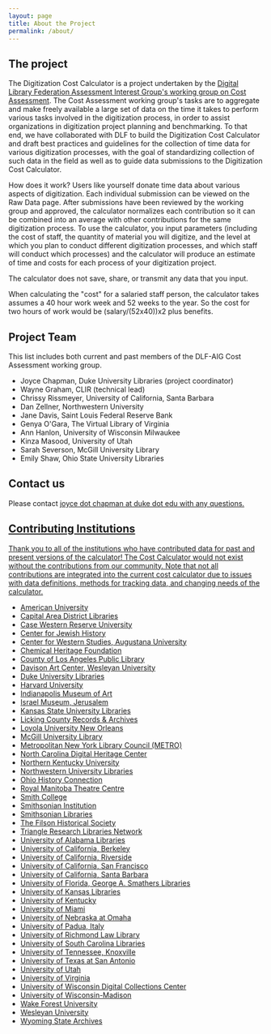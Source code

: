 ```yaml
---
layout: page
title: About the Project
permalink: /about/
---
```


## The project

The Digitization Cost Calculator is a project undertaken by the [Digital Library Federation Assessment Interest Group's working group on Cost Assessment](https://wiki.diglib.org/Assessment:Costs). The Cost Assessment working group's tasks are to aggregate and make freely available a large set of data on the time it takes to perform various tasks involved in the digitization process, in order to assist organizations in digitization project planning and benchmarking. To that end, we have collaborated with DLF to build the Digitization Cost Calculator and draft best practices and guidelines for the collection of time data for various digitization processes, with the goal of standardizing collection of such data in the field as well as to guide data submissions to the Digitization Cost Calculator.

How does it work? Users like yourself donate time data about various aspects of digitization. Each individual submission can be viewed on the Raw Data page. After submissions have been reviewed by the working group and approved, the calculator normalizes each contribution so it can be combined into an average with other contributions for the same digitization process. To use the calculator, you input parameters (including the cost of staff, the quantity of material you will digitize, and the level at which you plan to conduct different digitization processes, and which staff will conduct which processes) and the calculator will produce an estimate of time and costs for each process of your digitization project.

The calculator does not save, share, or transmit any data that you input.

When calculating the "cost" for a salaried staff person, the calculator takes assumes a 40 hour work week and 52 weeks to the year. So the cost for two hours of work would be (salary/(52x40))x2 plus benefits.


## Project Team

This list includes both current and past members of the DLF-AIG Cost Assessment working group.

* Joyce Chapman, Duke University Libraries (project coordinator)
* Wayne Graham, CLIR (technical lead)
* Chrissy Rissmeyer, University of California, Santa Barbara
* Dan Zellner, Northwestern University
* Jane Davis, Saint Louis Federal Reserve Bank
* Genya O'Gara, The Virtual Library of Virginia
* Ann Hanlon, University of Wisconsin Milwaukee
* Kinza Masood, University of Utah
* Sarah Severson, McGill University Library
* Emily Shaw, Ohio State University Libraries

## Contact us

Please contact <a href="mailto:joyce(dot)chapman(at)duke(dot)edu">joyce dot chapman at duke dot edu with any questions.

## Contributing Institutions

Thank you to all of the institutions who have contributed data for past and present versions of the calculator! The Cost Calculator would not exist without the contributions from our community. Note that not all contributions are integrated into the current cost calculator due to issues with data definitions, methods for tracking data, and changing needs of the calculator.

- American University
- Capital Area District Libraries
- Case Western Reserve University
- Center for Jewish History
- Center for Western Studies, Augustana University
- Chemical Heritage Foundation
- County of Los Angeles Public Library
- Davison Art Center, Wesleyan University
- Duke University Libraries
- Harvard University
- Indianapolis Museum of Art
- Israel Museum, Jerusalem
- Kansas State University Libraries
- Licking County Records & Archives
- Loyola University New Orleans
- McGill University Library
- Metropolitan New York Library Council (METRO)
- North Carolina Digital Heritage Center
- Northern Kentucky University
- Northwestern University Libraries
- Ohio History Connection
- Royal Manitoba Theatre Centre
- Smith College
- Smithsonian Institution
- Smithsonian Libraries
- The Filson Historical Society
- Triangle Research Libraries Network
- University of Alabama Libraries
- University of California, Berkeley
- University of California, Riverside
- University of California, San Francisco
- University of California, Santa Barbara
- University of Florida, George A. Smathers Libraries
- University of Kansas Libraries
- University of Kentucky
- University of Miami
- University of Nebraska at Omaha
- University of Padua, Italy
- University of Richmond Law Library
- University of South Carolina Libraries
- University of Tennessee, Knoxville
- University of Texas at San Antonio
- University of Utah
- University of Virginia
- University of Wisconsin Digital Collections Center
- University of Wisconsin-Madison
- Wake Forest University
- Wesleyan University
- Wyoming State Archives
